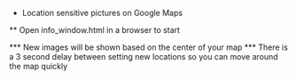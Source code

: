 * Location sensitive pictures on Google Maps

** Open info_window.html in a browser to start

*** New images will be shown based on the center of your map
*** There is a 3 second delay between setting new locations so you can move around the map quickly